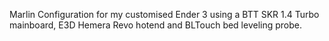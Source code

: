 Marlin Configuration for my customised Ender 3 using a BTT SKR 1.4 Turbo
mainboard, E3D Hemera Revo hotend and BLTouch bed leveling probe.